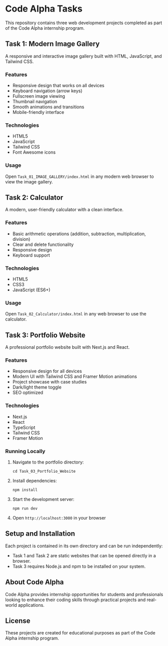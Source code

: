 # Code Alpha Tasks

This repository contains three web development projects completed as part of the Code Alpha internship program.

## Task 1: Modern Image Gallery

A responsive and interactive image gallery built with HTML, JavaScript, and Tailwind CSS.

### Features
- Responsive design that works on all devices
- Keyboard navigation (arrow keys)
- Fullscreen image viewing
- Thumbnail navigation
- Smooth animations and transitions
- Mobile-friendly interface

### Technologies
- HTML5
- JavaScript
- Tailwind CSS
- Font Awesome icons

### Usage
Open `Task_01_IMAGE_GALLERY/index.html` in any modern web browser to view the image gallery.

## Task 2: Calculator

A modern, user-friendly calculator with a clean interface.

### Features
- Basic arithmetic operations (addition, subtraction, multiplication, division)
- Clear and delete functionality
- Responsive design
- Keyboard support

### Technologies
- HTML5
- CSS3
- JavaScript (ES6+)

### Usage
Open `Task_02_Calculator/index.html` in any web browser to use the calculator.

## Task 3: Portfolio Website

A professional portfolio website built with Next.js and React.

### Features
- Responsive design for all devices
- Modern UI with Tailwind CSS and Framer Motion animations
- Project showcase with case studies
- Dark/light theme toggle
- SEO optimized

### Technologies
- Next.js
- React
- TypeScript
- Tailwind CSS
- Framer Motion

### Running Locally
1. Navigate to the portfolio directory:
   ```
   cd Task_03_Portfolio_Website
   ```
2. Install dependencies:
   ```
   npm install
   ```
3. Start the development server:
   ```
   npm run dev
   ```
4. Open `http://localhost:3000` in your browser

## Setup and Installation

Each project is contained in its own directory and can be run independently:

- Task 1 and Task 2 are static websites that can be opened directly in a browser.
- Task 3 requires Node.js and npm to be installed on your system.

## About Code Alpha

Code Alpha provides internship opportunities for students and professionals looking to enhance their coding skills through practical projects and real-world applications.

## License

These projects are created for educational purposes as part of the Code Alpha internship program. 